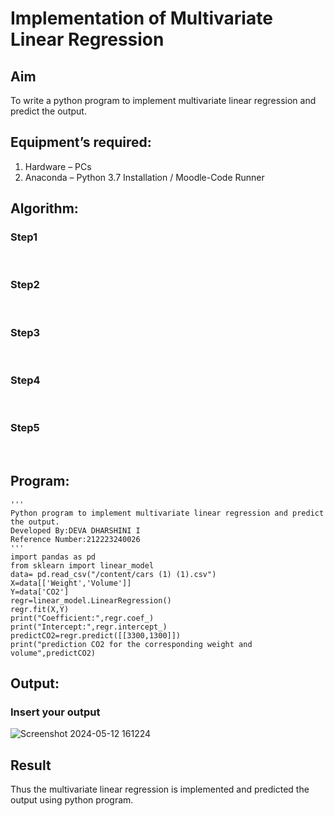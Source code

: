 # Implementation of Multivariate Linear Regression
## Aim
To write a python program to implement multivariate linear regression and predict the output.
## Equipment’s required:
1.	Hardware – PCs
2.	Anaconda – Python 3.7 Installation / Moodle-Code Runner
## Algorithm:
### Step1
<br>

### Step2
<br>

### Step3
<br>

### Step4
<br>

### Step5
<br>

## Program:
```
'''
Python program to implement multivariate linear regression and predict the output.
Developed By:DEVA DHARSHINI I
Reference Number:212223240026
'''
import pandas as pd
from sklearn import linear_model
data= pd.read_csv("/content/cars (1) (1).csv")
X=data[['Weight','Volume']]
Y=data['CO2']
regr=linear_model.LinearRegression()
regr.fit(X,Y)
print("Coefficient:",regr.coef_)
print("Intercept:",regr.intercept_)
predictCO2=regr.predict([[3300,1300]])
print("prediction CO2 for the corresponding weight and volume",predictCO2)
```
## Output:

### Insert your output

![Screenshot 2024-05-12 161224](https://github.com/deesk13/Multivariate-Linear-Regression/assets/150927063/200ebb36-e8da-43b2-9208-ef34737a31db)


## Result
Thus the multivariate linear regression is implemented and predicted the output using python program.
